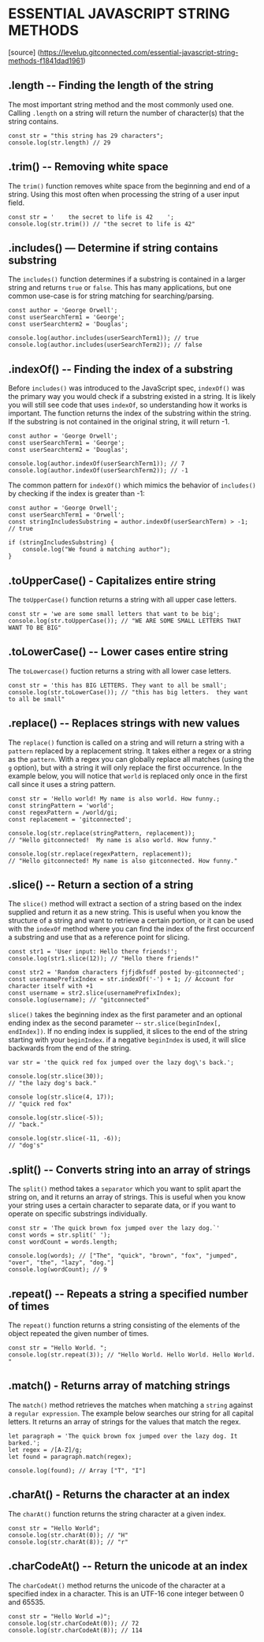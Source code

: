# ESSENTIAL JAVASCRIPT STRING METHODS
[source] (https://levelup.gitconnected.com/essential-javascript-string-methods-f1841dad1961)

## .length -- Finding the length of the string

The most important string method and the most commonly used one.  Calling `.length` on a string will return the number of character(s) that the string contains.

```
const str = "this string has 29 characters";
console.log(str.length) // 29
```

## .trim() -- Removing white space
The `trim()` function removes white space from the beginning and end of a string.  Using this most often when processing the string of a user input field.


```
const str = '    the secret to life is 42    ';
console.log(str.trim()) // "the secret to life is 42"
```

## .includes() — Determine if string contains substring
The `includes()` function determines if a substring is contained in a larger string and returns `true` or `false`. This has many applications, but one common use-case is for string matching for searching/parsing.

```
const author = 'George Orwell';
const userSearchTerm1 = 'George';
const userSearchterm2 = 'Douglas';

console.log(author.includes(userSearchTerm1)); // true
console.log(author.includes(userSearchTerm2)); // false
```

## .indexOf() -- Finding the index of a substring
Before `includes()` was introduced to the JavaScript spec, `indexOf()` was the primary way you would check if a substring existed in a string. It is likely you will still see code that uses `indexOf`, so understanding how it works is important. The function returns the index of the substring within the string. If the substring is not contained in the original string, it will return -1.

```
const author = 'George Orwell';
const userSearchTerm1 = 'George';
const userSearchterm2 = 'Douglas';

console.log(author.indexOf(userSearchTerm1)); // 7
console.log(author.indexOf(userSearchTerm2)); // -1
```

The common pattern for `indexOf()` which mimics the behavior of `includes()` by checking if the index is greater than -1:
```
const author = 'George Orwell';
const userSearchTerm1 = 'Orwell';
const stringIncludesSubstring = author.indexOf(userSearchTerm) > -1; // true

if (stringIncludesSubstring) {
    console.log("We found a matching author");
}
```

## .toUpperCase() - Capitalizes entire string
The `toUpperCase()` function returns a string with all upper case letters.

```
const str = 'we are some small letters that want to be big';
console.log(str.toUpperCase()); // "WE ARE SOME SMALL LETTERS THAT WANT TO BE BIG"
```

## .toLowerCase() -- Lower cases entire string
The `toLowercase()` fuction returns a string with all lower case letters.

```
const str = 'this has BIG LETTERS. They want to all be small';
console.log(str.toLowerCase()); // "this has big letters.  they want to all be small"
```

## .replace() -- Replaces strings with new values
The `replace()` function is called on a string and will return a string with a `pattern` replaced by a replacement string. It takes either a regex or a string as the `pattern`. With a regex you can globally replace all matches (using the `g` option), but with a string it will only replace the first occurrence. In the example below, you will notice that `world` is replaced only once in the first call since it uses a string pattern.

```
const str = 'Hello world! My name is also world. How funny.;
const stringPattern = 'world';
const regexPattern = /world/gi;
const replacement = 'gitconnected';

console.log(str.replace(stringPattern, replacement));
// "Hello gitconnected!  My name is also world. How funny."

console.log(str.replace(regexPattern, replacement));
// "Hello gitconnected! My name is also gitconnected. How funny."
```
## .slice() -- Return a section of a string
The `slice()` method will extract a section of a string based on the index supplied and return it as a new string. This is useful when you know the structure of a string and want to retrieve a certain portion, or it can be used with the `indexOf` method where you can find the index of the first occurcenf a substring and use that as a reference point for slicing.

```
const str1 = 'User input: Hello there friends!';
console.log(str1.slice(12)); // "Hello there friends!"

const str2 = 'Random characters fjfjdkfsdf posted by-gitconnected';
const usernamePrefixIndex = str.indexOf('-') + 1; // Account for character itself with +1
const username = str2.slice(usernamePrefixIndex);
console.log(username); // "gitconnected"
```

`slice()` takes the beginning index as the first parameter and an optional ending index as the second parameter -- `str.slice(beginIndex[, endIndex])`.
If no ending index is supplied, it slices to the end of the string starting with your `beginIndex`.  if a negative `beginIndex` is used, it will slice backwards from the end of the string.

```
var str = 'the quick red fox jumped over the lazy dog\'s back.';

console.log(str.slice(30));
// "the lazy dog's back."

console log(str.slice(4, 17));
// "quick red fox"

console.log(str.slice(-5));
// "back."

console.log(str.slice(-11, -6));
// "dog's"
```

## .split() -- Converts string into an array of strings
The `split()` method takes a `separator` which you want to split apart the string on, and it returns an array of strings.  This is useful when you know your string uses a certain character to separate data, or if you want to operate on specific substrings individually.

```
const str = 'The quick brown fox jumped over the lazy dog.`'
const words = str.split(' ');
const wordCount = words.length;

console.log(words); // ["The", "quick", "brown", "fox", "jumped", "over", "the", "lazy", "dog."]
console.log(wordCount); // 9
```

## .repeat() -- Repeats a string a specified number of times
The `repeat()` function returns a string consisting of the elements of the object repeated the given number of times.

```
const str = "Hello World. ";
console.log(str.repeat(3)); // "Hello World. Hello World. Hello World. "
```

## .match() - Returns array of matching strings
The `match()` method retrieves the matches when matching a `string` against a `regular expression`. The example below searches our string for all capital letters. It returns an array of strings for the values that match the regex.

```
let paragraph = 'The quick brown fox jumped over the lazy dog. It barked.';
let regex = /[A-Z]/g;
let found = paragraph.match(regex);

console.log(found); // Array ["T", "I"]
```
## .charAt() - Returns the character at an index
The `charAt()` function returns the string character at a given index.

```
const str = "Hello World";
console.log(str.charAt(0)); // "H"
console.log(str.charAt(8)); // "r"
```

## .charCodeAt() -- Return the unicode at an index

The `charCodeAt()` method returns the unicode of the character at a specified index in a character.  This is an UTF-16 cone integer between 0 and 65535.

```
const str = "Hello World =)";
console.log(str.charCodeAt(0)); // 72
console.log(str.charCodeAt(8)); // 114
```
